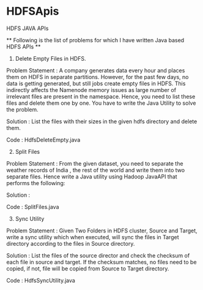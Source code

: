 # HDFSApis
HDFS JAVA APIs

** Following is the list of problems for which I have written Java based HDFS APIs ** <br>

1) Delete Empty Files in HDFS. 

Problem Statement : A company  generates data every hour and places them on HDFS in separate partitions. However, for the past few days, no data is getting generated, but still jobs create empty files in HDFS. This indirectly affects the Namenode memory issues as large number of irrelevant files are present in the namespace. Hence, you need to list these files and delete them one by one. You have to write the Java Utility to solve the problem.

Solution : List the files with their sizes in the given hdfs directory and delete them. 

Code : HdfsDeleteEmpty.java

2) Split Files

Problem Statement : From the given dataset, you need to separate the weather records of India , the rest of the 
world and write them into two separate files. Hence write a Java utility using Hadoop 
JavaAPI that performs the following:

Solution : 

Code : SplitFiles.java

3) Sync Utility

Problem Statement : Given Two Folders in HDFS cluster, Source and Target, write a sync utility which when executed, will sync the files in Target directory according to the files in Source directory. 

Solution : List the files of the source director and check the checksum of each file in source and target. If the checksum matches, no files need to be copied, if not, file will be copied from Source to Target directory.

Code : HdfsSyncUtility.java

